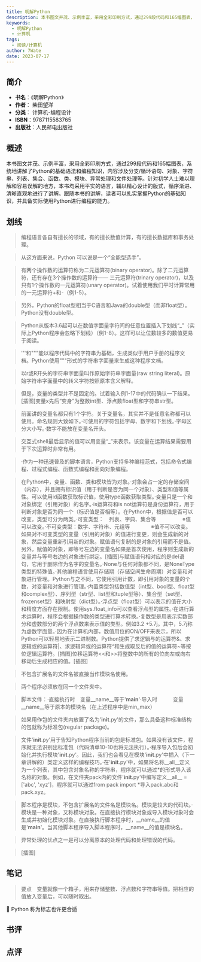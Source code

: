 ```yaml
---
title: 明解Python
description: 本书图文并茂、示例丰富，采用全彩印刷方式，通过299段代码和165幅图表，系统地讲解了Python的基础语法和编程知识，内容涉及分支/循环语句、对象、字符串、列表、集合、函数、类、模块、异常处理和文件处理等。针对初学人士难以理解和容易误解的地方，本书均采用
keywords:
  - 明解Python
  - 计算机
tags:
  - 阅读/计算机
author: 7Wate
date: 2023-07-17
---
```


## 简介

- **书名**：《明解Python》
- **作者**： 柴田望洋
- **分类**： 计算机-编程设计
- **ISBN**：9787115583765
- **出版社**：人民邮电出版社

## 概述

本书图文并茂、示例丰富，采用全彩印刷方式，通过299段代码和165幅图表，系统地讲解了Python的基础语法和编程知识，内容涉及分支/循环语句、对象、字符串、列表、集合、函数、类、模块、异常处理和文件处理等。针对初学人士难以理解和容易误解的地方，本书均采用平实的语言，辅以精心设计的版式，循序渐进、清晰直观地进行了讲解。跟随本书的讲解，读者可以扎实掌握Python的基础知识，并具备实际使用Python进行编程的能力。

## 划线 
 

> 编程语言各自有擅长的领域，有的擅长数值计算，有的擅长数据库和事务处理。 

> 从这方面来说，Python 可以说是一个“全能型选手”。 

> 有两个操作数的运算符称为二元运算符(binary operator)。除了二元运算符，还有存在3个操作数的运算符—— 三元运算符(trinary operator)，以及只有1个操作数的一元运算符(unary operator)。试着使用我们平时计算常用的一元运算符+和-（例1-5）。 

> 另外，Python的float型相当于C语言和Java的double型（而非float型）。Python没有double型。 

> Python从版本3.6起可以在数值字面量字符间的任意位置插入下划线“_”（实际上Python程序会忽略下划线）（例1-8）。这样可以让位数较多的数值更易于阅读。 

> '''和"""能以程序代码中的字符串为基础，生成类似于用户手册的程序文档。Python使用"""形式的字符串字面量来生成这种程序文档。 

> 以r或R开头的字符串字面量叫作原始字符串字面量(raw string literal)。原始字符串字面量中的转义字符按照原本含义解释。 

> 但是，变量的类型并不是固定的。试着输入例1-17中的代码确认一下结果。[插图]变量x先后“变身”为整数int型、浮点数float型和字符串str型。 

> 前面讲的变量名都只有1个字符。关于变量名，其实并不是任意名称都可以使用。命名规则大致如下。·可使用的字符包括字母、数字和下划线。·字母区分大小写。·数字不能放在变量名开头。 

> 交互式shell最后显示的值可以用变量“_”来表示。该变量在运算结果需要用于下次运算时非常有用。 

> ·作为一种迅速普及的脚本语言，Python支持多种编程范式，包括命令式编程、过程式编程、函数式编程和面向对象编程。 

> 在Python中，变量、函数、类和模块皆为对象。·对象会占一定的存储空间（内存），并且拥有标识值（用于判断是否为同一个对象）、类型和值等属性。可以使用id函数获取标识值，使用type函数获取类型。·变量只是一个和对象绑定（引用对象）的名字。·is运算符和is not运算符是身份运算符，用于判断对象是否为同一个（标识值是否相等）。在Python中，根据值是否可以改变，类型可分为两类。·可变类型：　列表、字典、集合等　　　　　※值可以改变。·不可变类型：数字、字符串、元组等　　　　※值不可以改变。如果对不可变类型的变量（引用的对象）的值进行变更，则会生成新的对象，然后变量重新引用新的对象。赋值语句复制的是对象的引用而不是值。另外，赋值的对象，即等号左边的变量名如果是首次使用，程序则生成新的变量并与等号右边的对象进行绑定。[插图]与赋值语句相对应的是del语句，它用于删除作为名字的变量名。·None与任何对象都不同，是NoneType类型的特殊值。·其他编程语言使用存储期（存储空间生命周期）对变量和对象进行管理。Python与之不同，它使用引用计数，即引用对象的变量的个数，对变量和对象进行管理。·内置类型包括数值型（int型、bool型、float型和complex型）、序列型（str型、list型和tuple型等）、集合型（set型、frozenset型）和映射型（dict型）。·浮点型（float型）可以表示的值在大小和精度方面存在限制。使用sys.float_info可以查看浮点型的属性。·在进行算术运算时，程序会根据操作数的类型进行算术转换。·复数型是用表示实数部分和虚数部分的两个浮点数来表示值的类型。例如3.2 +5.7j。其中，5.7j称为虚数字面量。·因为在计算机内部，数值用位的ON/OFF来表示，所以Python可以轻易地表示二进制数。Python提供了求逻辑与的运算符&、求逻辑或的运算符|、求逻辑异或的运算符^和生成取反后的值的运算符~等按位逻辑运算符。[插图]位移运算符<<和>>将整数中的所有的位向左或向右移动后生成相应的值。[插图] 

> 不包含扩展名的文件名被直接当作模块名使用。 

> 两个程序必须放在同一个文件夹中。 

> 脚本文件：·直接执行时　变量__name__等于'__main__'·导入时　　　变量__name__等于原本的模块名（在上述程序中是min_max） 

> 如果用作包的文件夹内放置了名为'__init__.py'的文件，那么具备这种标准结构的包就称为标准包(regular package)。 

> 文件'__init__.py'用于告知Python程序当前的包是标准包。如果没有该文件，程序就无法识别出标准包（代码清单10-10也将无法执行）。·程序导入包后会初始化并执行模块'__init__.py'。因此，我们也会看见在模块'__init__.py'中插入（下一章讲解的）类定义这样的编程技巧。·在'__init__.py'中，如果将名称__all__定义为一个列表，其中包含对象名称的字符串，程序就可以通过*的形式导入该名称的对象。例如，在文件夹pack内的文件'__init__.py'中编写定义__all__ = ['abc', 'xyz']，程序就可以通过from pack import *导入pack.abc和pack.xyz。 

> 脚本程序是模块，不包含扩展名的文件名是模块名。模块是较大的代码块。·模块是一种对象，又称模块对象。在直接执行模块对象或导入模块对象时会生成并初始化模块对象。在直接执行脚本程序时，__name__的值是'__main__'。当其他脚本程序导入脚本程序时，__name__的值是模块名。 

> 异常处理的优点之一是可以分离原本的处理代码和处理错误的代码。 

> [插图]

## 笔记


> 要点　变量就像一个箱子，用来存储整数、浮点数和字符串等值。把相应的值放入变量后，可以随时取出。

💭 Python 称为标志也许更合适

## 书评


## 点评
